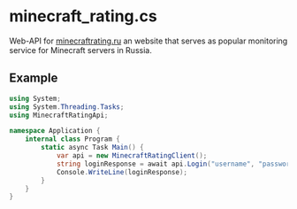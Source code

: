# minecraft_rating.cs
Web-API for [minecraftrating.ru](https://minecraftrating.ru) an website that serves as popular monitoring service for Minecraft servers in Russia.

## Example
```cs
using System;
using System.Threading.Tasks;
using MinecraftRatingApi;

namespace Application {
	internal class Program {
		static async Task Main() {
			var api = new MinecraftRatingClient();
			string loginResponse = await api.Login("username", "password");
			Console.WriteLine(loginResponse);
		}
	}
}
```
